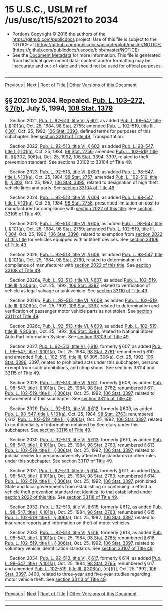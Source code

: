---
---

# 15 U.S.C., USLM ref /us/usc/t15/s2021 to 2034

* Portions Copyright © 2016 the authors of the https://github.com/publicdocs project.
  Use of this file is subject to the NOTICE at [https://github.com/publicdocs/uscode/blob/master/NOTICE](https://github.com/publicdocs/uscode/blob/master/NOTICE)
* See the [Document Metadata](././../../../../..//README.md) for more information.
  This file is generated from historical government data; content and/or formatting may be inaccurate and out-of-date and should not be used for official purposes.

----------
----------

[Previous](./../../../../..//us/usc/t15/ch46/schVI/m__us_usc_t15_ch46_schVI.md) | [Next](./../../../../..//us/usc/t15/ch46A/m__us_usc_t15_ch46A.md) | [Root of Title](./../../../../../) | [Other Versions of this Document](https://publicdocs.github.io/go/links?ns=uslm&ref=%2Fus%2Fusc%2Ft15%2Fs2021+to+2034)

## §§ 2021 to 2034. Repealed. [Pub. L. 103–272, § 7(b)][/us/pl/103/272/s7/b], July 5, 1994, [108 Stat. 1379][/us/stat/108/1379]

    Section 2021, [Pub. L. 92–513, title VI, § 601][/us/pl/92/513/s601], as added [Pub. L. 98–547, title I, § 101(a)][/us/pl/98/547/s101/a], Oct. 25, 1984, [98 Stat. 2755][/us/stat/98/2755]; amended [Pub. L. 102–519, title III, § 301][/us/pl/102/519/s301], Oct. 25, 1992, [106 Stat. 3393][/us/stat/106/3393], defined terms for purposes of this subchapter. See [section 33101 of Title 49][/us/usc/t49/s33101], Transportation.

    Section 2022, [Pub. L. 92–513, title VI, § 602][/us/pl/92/513/s602], as added [Pub. L. 98–547, title I, § 101(a)][/us/pl/98/547/s101/a], Oct. 25, 1984, [98 Stat. 2756][/us/stat/98/2756]; amended [Pub. L. 102–519, title III][/us/pl/102/519], §§ 302, 306(a), Oct. 25, 1992, [106 Stat. 3394][/us/stat/106/3394], 3397, related to theft prevention standard. See sections 33102 to 33104 of Title 49.

    Section 2023, [Pub. L. 92–513, title VI, § 603][/us/pl/92/513/s603], as added [Pub. L. 98–547, title I, § 101(a)][/us/pl/98/547/s101/a], Oct. 25, 1984, [98 Stat. 2757][/us/stat/98/2757]; amended [Pub. L. 102–519, title III, § 303][/us/pl/102/519/s303], Oct. 25, 1992, [106 Stat. 3395][/us/stat/106/3395], related to designation of high theft vehicle lines and parts. See [section 33104 of Title 49][/us/usc/t49/s33104].

    Section 2024, [Pub. L. 92–513, title VI, § 604][/us/pl/92/513/s604], as added [Pub. L. 98–547, title I, § 101(a)][/us/pl/98/547/s101/a], Oct. 25, 1984, [98 Stat. 2758][/us/stat/98/2758], prescribed limitation on cost to manufacturer for compliance with [section 2022 of this title][/us/usc/t15/s2022]. See [section 33105 of Title 49][/us/usc/t49/s33105].

    Section 2025, [Pub. L. 92–513, title VI, § 605][/us/pl/92/513/s605], as added [Pub. L. 98–547, title I, § 101(a)][/us/pl/98/547/s101/a], Oct. 25, 1984, [98 Stat. 2759][/us/stat/98/2759]; amended [Pub. L. 102–519, title III, § 304][/us/pl/102/519/s304], Oct. 25, 1992, [106 Stat. 3396][/us/stat/106/3396], related to exemption from [section 2022 of this title][/us/usc/t15/s2022] for vehicles equipped with antitheft devices. See [section 33106 of Title 49][/us/usc/t49/s33106].

    Section 2026, [Pub. L. 92–513, title VI, § 606][/us/pl/92/513/s606], as added [Pub. L. 98–547, title I, § 101(a)][/us/pl/98/547/s101/a], Oct. 25, 1984, [98 Stat. 2760][/us/stat/98/2760], related to determination of compliance of manufacturer with [section 2022 of this title][/us/usc/t15/s2022]. See [section 33108 of Title 49][/us/usc/t49/s33108].

    Section 2026a, [Pub. L. 92–513, title VI, § 607][/us/pl/92/513/s607], as added [Pub. L. 102–519, title III, § 306(a)][/us/pl/102/519/s306/a], Oct. 25, 1992, [106 Stat. 3397][/us/stat/106/3397], related to verification of vehicle as legal salvage or junk vehicle. See [section 33110 of Title 49][/us/usc/t49/s33110].

    Section 2026b, [Pub. L. 92–513, title VI, § 608][/us/pl/92/513/s608], as added [Pub. L. 102–519, title III, § 306(c)][/us/pl/102/519/s306/c], Oct. 25, 1992, [106 Stat. 3397][/us/stat/106/3397], related to determination and verification of passenger motor vehicle parts as not stolen. See [section 33111 of Title 49][/us/usc/t49/s33111].

    Section 2026c, [Pub. L. 92–513, title VI, § 609][/us/pl/92/513/s609], as added [Pub. L. 102–519, title III, § 306(e)][/us/pl/102/519/s306/e], Oct. 25, 1992, [106 Stat. 3398][/us/stat/106/3398], related to National Stolen Auto Part Information System. See [section 33109 of Title 49][/us/usc/t49/s33109].

    Section 2027, [Pub. L. 92–513, title VI, § 610][/us/pl/92/513/s610], formerly § 607, as added [Pub. L. 98–547, title I, § 101(a)][/us/pl/98/547/s101/a], Oct. 25, 1984, [98 Stat. 2761][/us/stat/98/2761]; renumbered § 610 and amended [Pub. L. 102–519, title III][/us/pl/102/519], §§ 305, 306(a), Oct. 25, 1992, [106 Stat. 3396][/us/stat/106/3396], 3397, related to prohibited acts under this subchapter, persons exempt from such prohibitions, and chop shops. See sections 33114 and 33115 of Title 49.

    Section 2028, [Pub. L. 92–513, title VI, § 611][/us/pl/92/513/s611], formerly § 608, as added [Pub. L. 98–547, title I, § 101(a)][/us/pl/98/547/s101/a], Oct. 25, 1984, [98 Stat. 2762][/us/stat/98/2762]; renumbered § 611, [Pub. L. 102–519, title III, § 306(a)][/us/pl/102/519/s306/a], Oct. 25, 1992, [106 Stat. 3397][/us/stat/106/3397], related to enforcement of this subchapter. See [section 33115 of Title 49][/us/usc/t49/s33115].

    Section 2029, [Pub. L. 92–513, title VI, § 612][/us/pl/92/513/s612], formerly § 609, as added [Pub. L. 98–547, title I, § 101(a)][/us/pl/98/547/s101/a], Oct. 25, 1984, [98 Stat. 2763][/us/stat/98/2763]; renumbered § 612, [Pub. L. 102–519, title III, § 306(a)][/us/pl/102/519/s306/a], Oct. 25, 1992, [106 Stat. 3397][/us/stat/106/3397], related to confidentiality of information obtained by Secretary under this subchapter. See [section 33116 of Title 49][/us/usc/t49/s33116].

    Section 2030, [Pub. L. 92–513, title VI, § 613][/us/pl/92/513/s613], formerly § 610, as added [Pub. L. 98–547, title I, § 101(a)][/us/pl/98/547/s101/a], Oct. 25, 1984, [98 Stat. 2763][/us/stat/98/2763]; renumbered § 613, [Pub. L. 102–519, title III, § 306(a)][/us/pl/102/519/s306/a], Oct. 25, 1992, [106 Stat. 3397][/us/stat/106/3397], related to judicial review for persons adversely affected by standards or other rules under this subchapter. See [section 33117 of Title 49][/us/usc/t49/s33117].

    Section 2031, [Pub. L. 92–513, title VI, § 614][/us/pl/92/513/s614], formerly § 611, as added [Pub. L. 98–547, title I, § 101(a)][/us/pl/98/547/s101/a], Oct. 25, 1984, [98 Stat. 2763][/us/stat/98/2763]; renumbered § 614, [Pub. L. 102–519, title III, § 306(a)][/us/pl/102/519/s306/a], Oct. 25, 1992, [106 Stat. 3397][/us/stat/106/3397], prohibited State and local governments from establishing or continuing in effect a vehicle theft prevention standard not identical to that established under [section 2022 of this title][/us/usc/t15/s2022]. See [section 33118 of Title 49][/us/usc/t49/s33118].

    Section 2032, [Pub. L. 92–513, title VI, § 615][/us/pl/92/513/s615], formerly § 612, as added [Pub. L. 98–547, title I, § 101(a)][/us/pl/98/547/s101/a], Oct. 25, 1984, [98 Stat. 2763][/us/stat/98/2763]; renumbered § 615, [Pub. L. 102–519, title III, § 306(a)][/us/pl/102/519/s306/a], Oct. 25, 1992, [106 Stat. 3397][/us/stat/106/3397], related to insurance reports and information on theft of motor vehicles.

    Section 2033, [Pub. L. 92–513, title VI, § 616][/us/pl/92/513/s616], formerly § 613, as added [Pub. L. 98–547, title I, § 101(a)][/us/pl/98/547/s101/a], Oct. 25, 1984, [98 Stat. 2765][/us/stat/98/2765]; renumbered § 616, [Pub. L. 102–519, title III, § 306(a)][/us/pl/102/519/s306/a], Oct. 25, 1992, [106 Stat. 3397][/us/stat/106/3397], related to voluntary vehicle identification standards. See [section 33107 of Title 49][/us/usc/t49/s33107].

    Section 2034, [Pub. L. 92–513, title VI, § 617][/us/pl/92/513/s617], formerly § 614, as added [Pub. L. 98–547, title I, § 101(a)][/us/pl/98/547/s101/a], Oct. 25, 1984, [98 Stat. 2765][/us/stat/98/2765]; renumbered § 617 and amended [Pub. L. 102–519, title III, § 306(a)][/us/pl/102/519/s306/a], (e)\[(f)\], Oct. 25, 1992, [106 Stat. 3397][/us/stat/106/3397], 3400, related to three-year and five-year studies regarding motor vehicle theft. See [section 33113 of Title 49][/us/usc/t49/s33113].

----------

[Previous](./../../../../..//us/usc/t15/ch46/schVI/m__us_usc_t15_ch46_schVI.md) | [Next](./../../../../..//us/usc/t15/ch46A/m__us_usc_t15_ch46A.md) | [Root of Title](./../../../../../) | [Other Versions of this Document](https://publicdocs.github.io/go/links?ns=uslm&ref=%2Fus%2Fusc%2Ft15%2Fs2021+to+2034)

----------
----------

[/us/pl/103/272/s7/b]: https://publicdocs.github.io/go/links?ns=uslm&ref=%2Fus%2Fpl%2F103%2F272%2Fs7%2Fb
[/us/stat/108/1379]: https://publicdocs.github.io/go/links?ns=uslm&ref=%2Fus%2Fstat%2F108%2F1379
[/us/pl/92/513/s601]: https://publicdocs.github.io/go/links?ns=uslm&ref=%2Fus%2Fpl%2F92%2F513%2Fs601
[/us/pl/98/547/s101/a]: https://publicdocs.github.io/go/links?ns=uslm&ref=%2Fus%2Fpl%2F98%2F547%2Fs101%2Fa
[/us/stat/98/2755]: https://publicdocs.github.io/go/links?ns=uslm&ref=%2Fus%2Fstat%2F98%2F2755
[/us/pl/102/519/s301]: https://publicdocs.github.io/go/links?ns=uslm&ref=%2Fus%2Fpl%2F102%2F519%2Fs301
[/us/stat/106/3393]: https://publicdocs.github.io/go/links?ns=uslm&ref=%2Fus%2Fstat%2F106%2F3393
[/us/usc/t49/s33101]: https://publicdocs.github.io/go/links?ns=uslm&ref=%2Fus%2Fusc%2Ft49%2Fs33101
[/us/pl/92/513/s602]: https://publicdocs.github.io/go/links?ns=uslm&ref=%2Fus%2Fpl%2F92%2F513%2Fs602
[/us/pl/98/547/s101/a]: https://publicdocs.github.io/go/links?ns=uslm&ref=%2Fus%2Fpl%2F98%2F547%2Fs101%2Fa
[/us/stat/98/2756]: https://publicdocs.github.io/go/links?ns=uslm&ref=%2Fus%2Fstat%2F98%2F2756
[/us/pl/102/519]: https://publicdocs.github.io/go/links?ns=uslm&ref=%2Fus%2Fpl%2F102%2F519
[/us/stat/106/3394]: https://publicdocs.github.io/go/links?ns=uslm&ref=%2Fus%2Fstat%2F106%2F3394
[/us/pl/92/513/s603]: https://publicdocs.github.io/go/links?ns=uslm&ref=%2Fus%2Fpl%2F92%2F513%2Fs603
[/us/pl/98/547/s101/a]: https://publicdocs.github.io/go/links?ns=uslm&ref=%2Fus%2Fpl%2F98%2F547%2Fs101%2Fa
[/us/stat/98/2757]: https://publicdocs.github.io/go/links?ns=uslm&ref=%2Fus%2Fstat%2F98%2F2757
[/us/pl/102/519/s303]: https://publicdocs.github.io/go/links?ns=uslm&ref=%2Fus%2Fpl%2F102%2F519%2Fs303
[/us/stat/106/3395]: https://publicdocs.github.io/go/links?ns=uslm&ref=%2Fus%2Fstat%2F106%2F3395
[/us/usc/t49/s33104]: https://publicdocs.github.io/go/links?ns=uslm&ref=%2Fus%2Fusc%2Ft49%2Fs33104
[/us/pl/92/513/s604]: https://publicdocs.github.io/go/links?ns=uslm&ref=%2Fus%2Fpl%2F92%2F513%2Fs604
[/us/pl/98/547/s101/a]: https://publicdocs.github.io/go/links?ns=uslm&ref=%2Fus%2Fpl%2F98%2F547%2Fs101%2Fa
[/us/stat/98/2758]: https://publicdocs.github.io/go/links?ns=uslm&ref=%2Fus%2Fstat%2F98%2F2758
[/us/usc/t15/s2022]: https://publicdocs.github.io/go/links?ns=uslm&ref=%2Fus%2Fusc%2Ft15%2Fs2022
[/us/usc/t49/s33105]: https://publicdocs.github.io/go/links?ns=uslm&ref=%2Fus%2Fusc%2Ft49%2Fs33105
[/us/pl/92/513/s605]: https://publicdocs.github.io/go/links?ns=uslm&ref=%2Fus%2Fpl%2F92%2F513%2Fs605
[/us/pl/98/547/s101/a]: https://publicdocs.github.io/go/links?ns=uslm&ref=%2Fus%2Fpl%2F98%2F547%2Fs101%2Fa
[/us/stat/98/2759]: https://publicdocs.github.io/go/links?ns=uslm&ref=%2Fus%2Fstat%2F98%2F2759
[/us/pl/102/519/s304]: https://publicdocs.github.io/go/links?ns=uslm&ref=%2Fus%2Fpl%2F102%2F519%2Fs304
[/us/stat/106/3396]: https://publicdocs.github.io/go/links?ns=uslm&ref=%2Fus%2Fstat%2F106%2F3396
[/us/usc/t15/s2022]: https://publicdocs.github.io/go/links?ns=uslm&ref=%2Fus%2Fusc%2Ft15%2Fs2022
[/us/usc/t49/s33106]: https://publicdocs.github.io/go/links?ns=uslm&ref=%2Fus%2Fusc%2Ft49%2Fs33106
[/us/pl/92/513/s606]: https://publicdocs.github.io/go/links?ns=uslm&ref=%2Fus%2Fpl%2F92%2F513%2Fs606
[/us/pl/98/547/s101/a]: https://publicdocs.github.io/go/links?ns=uslm&ref=%2Fus%2Fpl%2F98%2F547%2Fs101%2Fa
[/us/stat/98/2760]: https://publicdocs.github.io/go/links?ns=uslm&ref=%2Fus%2Fstat%2F98%2F2760
[/us/usc/t15/s2022]: https://publicdocs.github.io/go/links?ns=uslm&ref=%2Fus%2Fusc%2Ft15%2Fs2022
[/us/usc/t49/s33108]: https://publicdocs.github.io/go/links?ns=uslm&ref=%2Fus%2Fusc%2Ft49%2Fs33108
[/us/pl/92/513/s607]: https://publicdocs.github.io/go/links?ns=uslm&ref=%2Fus%2Fpl%2F92%2F513%2Fs607
[/us/pl/102/519/s306/a]: https://publicdocs.github.io/go/links?ns=uslm&ref=%2Fus%2Fpl%2F102%2F519%2Fs306%2Fa
[/us/stat/106/3397]: https://publicdocs.github.io/go/links?ns=uslm&ref=%2Fus%2Fstat%2F106%2F3397
[/us/usc/t49/s33110]: https://publicdocs.github.io/go/links?ns=uslm&ref=%2Fus%2Fusc%2Ft49%2Fs33110
[/us/pl/92/513/s608]: https://publicdocs.github.io/go/links?ns=uslm&ref=%2Fus%2Fpl%2F92%2F513%2Fs608
[/us/pl/102/519/s306/c]: https://publicdocs.github.io/go/links?ns=uslm&ref=%2Fus%2Fpl%2F102%2F519%2Fs306%2Fc
[/us/stat/106/3397]: https://publicdocs.github.io/go/links?ns=uslm&ref=%2Fus%2Fstat%2F106%2F3397
[/us/usc/t49/s33111]: https://publicdocs.github.io/go/links?ns=uslm&ref=%2Fus%2Fusc%2Ft49%2Fs33111
[/us/pl/92/513/s609]: https://publicdocs.github.io/go/links?ns=uslm&ref=%2Fus%2Fpl%2F92%2F513%2Fs609
[/us/pl/102/519/s306/e]: https://publicdocs.github.io/go/links?ns=uslm&ref=%2Fus%2Fpl%2F102%2F519%2Fs306%2Fe
[/us/stat/106/3398]: https://publicdocs.github.io/go/links?ns=uslm&ref=%2Fus%2Fstat%2F106%2F3398
[/us/usc/t49/s33109]: https://publicdocs.github.io/go/links?ns=uslm&ref=%2Fus%2Fusc%2Ft49%2Fs33109
[/us/pl/92/513/s610]: https://publicdocs.github.io/go/links?ns=uslm&ref=%2Fus%2Fpl%2F92%2F513%2Fs610
[/us/pl/98/547/s101/a]: https://publicdocs.github.io/go/links?ns=uslm&ref=%2Fus%2Fpl%2F98%2F547%2Fs101%2Fa
[/us/stat/98/2761]: https://publicdocs.github.io/go/links?ns=uslm&ref=%2Fus%2Fstat%2F98%2F2761
[/us/pl/102/519]: https://publicdocs.github.io/go/links?ns=uslm&ref=%2Fus%2Fpl%2F102%2F519
[/us/stat/106/3396]: https://publicdocs.github.io/go/links?ns=uslm&ref=%2Fus%2Fstat%2F106%2F3396
[/us/pl/92/513/s611]: https://publicdocs.github.io/go/links?ns=uslm&ref=%2Fus%2Fpl%2F92%2F513%2Fs611
[/us/pl/98/547/s101/a]: https://publicdocs.github.io/go/links?ns=uslm&ref=%2Fus%2Fpl%2F98%2F547%2Fs101%2Fa
[/us/stat/98/2762]: https://publicdocs.github.io/go/links?ns=uslm&ref=%2Fus%2Fstat%2F98%2F2762
[/us/pl/102/519/s306/a]: https://publicdocs.github.io/go/links?ns=uslm&ref=%2Fus%2Fpl%2F102%2F519%2Fs306%2Fa
[/us/stat/106/3397]: https://publicdocs.github.io/go/links?ns=uslm&ref=%2Fus%2Fstat%2F106%2F3397
[/us/usc/t49/s33115]: https://publicdocs.github.io/go/links?ns=uslm&ref=%2Fus%2Fusc%2Ft49%2Fs33115
[/us/pl/92/513/s612]: https://publicdocs.github.io/go/links?ns=uslm&ref=%2Fus%2Fpl%2F92%2F513%2Fs612
[/us/pl/98/547/s101/a]: https://publicdocs.github.io/go/links?ns=uslm&ref=%2Fus%2Fpl%2F98%2F547%2Fs101%2Fa
[/us/stat/98/2763]: https://publicdocs.github.io/go/links?ns=uslm&ref=%2Fus%2Fstat%2F98%2F2763
[/us/pl/102/519/s306/a]: https://publicdocs.github.io/go/links?ns=uslm&ref=%2Fus%2Fpl%2F102%2F519%2Fs306%2Fa
[/us/stat/106/3397]: https://publicdocs.github.io/go/links?ns=uslm&ref=%2Fus%2Fstat%2F106%2F3397
[/us/usc/t49/s33116]: https://publicdocs.github.io/go/links?ns=uslm&ref=%2Fus%2Fusc%2Ft49%2Fs33116
[/us/pl/92/513/s613]: https://publicdocs.github.io/go/links?ns=uslm&ref=%2Fus%2Fpl%2F92%2F513%2Fs613
[/us/pl/98/547/s101/a]: https://publicdocs.github.io/go/links?ns=uslm&ref=%2Fus%2Fpl%2F98%2F547%2Fs101%2Fa
[/us/stat/98/2763]: https://publicdocs.github.io/go/links?ns=uslm&ref=%2Fus%2Fstat%2F98%2F2763
[/us/pl/102/519/s306/a]: https://publicdocs.github.io/go/links?ns=uslm&ref=%2Fus%2Fpl%2F102%2F519%2Fs306%2Fa
[/us/stat/106/3397]: https://publicdocs.github.io/go/links?ns=uslm&ref=%2Fus%2Fstat%2F106%2F3397
[/us/usc/t49/s33117]: https://publicdocs.github.io/go/links?ns=uslm&ref=%2Fus%2Fusc%2Ft49%2Fs33117
[/us/pl/92/513/s614]: https://publicdocs.github.io/go/links?ns=uslm&ref=%2Fus%2Fpl%2F92%2F513%2Fs614
[/us/pl/98/547/s101/a]: https://publicdocs.github.io/go/links?ns=uslm&ref=%2Fus%2Fpl%2F98%2F547%2Fs101%2Fa
[/us/stat/98/2763]: https://publicdocs.github.io/go/links?ns=uslm&ref=%2Fus%2Fstat%2F98%2F2763
[/us/pl/102/519/s306/a]: https://publicdocs.github.io/go/links?ns=uslm&ref=%2Fus%2Fpl%2F102%2F519%2Fs306%2Fa
[/us/stat/106/3397]: https://publicdocs.github.io/go/links?ns=uslm&ref=%2Fus%2Fstat%2F106%2F3397
[/us/usc/t15/s2022]: https://publicdocs.github.io/go/links?ns=uslm&ref=%2Fus%2Fusc%2Ft15%2Fs2022
[/us/usc/t49/s33118]: https://publicdocs.github.io/go/links?ns=uslm&ref=%2Fus%2Fusc%2Ft49%2Fs33118
[/us/pl/92/513/s615]: https://publicdocs.github.io/go/links?ns=uslm&ref=%2Fus%2Fpl%2F92%2F513%2Fs615
[/us/pl/98/547/s101/a]: https://publicdocs.github.io/go/links?ns=uslm&ref=%2Fus%2Fpl%2F98%2F547%2Fs101%2Fa
[/us/stat/98/2763]: https://publicdocs.github.io/go/links?ns=uslm&ref=%2Fus%2Fstat%2F98%2F2763
[/us/pl/102/519/s306/a]: https://publicdocs.github.io/go/links?ns=uslm&ref=%2Fus%2Fpl%2F102%2F519%2Fs306%2Fa
[/us/stat/106/3397]: https://publicdocs.github.io/go/links?ns=uslm&ref=%2Fus%2Fstat%2F106%2F3397
[/us/pl/92/513/s616]: https://publicdocs.github.io/go/links?ns=uslm&ref=%2Fus%2Fpl%2F92%2F513%2Fs616
[/us/pl/98/547/s101/a]: https://publicdocs.github.io/go/links?ns=uslm&ref=%2Fus%2Fpl%2F98%2F547%2Fs101%2Fa
[/us/stat/98/2765]: https://publicdocs.github.io/go/links?ns=uslm&ref=%2Fus%2Fstat%2F98%2F2765
[/us/pl/102/519/s306/a]: https://publicdocs.github.io/go/links?ns=uslm&ref=%2Fus%2Fpl%2F102%2F519%2Fs306%2Fa
[/us/stat/106/3397]: https://publicdocs.github.io/go/links?ns=uslm&ref=%2Fus%2Fstat%2F106%2F3397
[/us/usc/t49/s33107]: https://publicdocs.github.io/go/links?ns=uslm&ref=%2Fus%2Fusc%2Ft49%2Fs33107
[/us/pl/92/513/s617]: https://publicdocs.github.io/go/links?ns=uslm&ref=%2Fus%2Fpl%2F92%2F513%2Fs617
[/us/pl/98/547/s101/a]: https://publicdocs.github.io/go/links?ns=uslm&ref=%2Fus%2Fpl%2F98%2F547%2Fs101%2Fa
[/us/stat/98/2765]: https://publicdocs.github.io/go/links?ns=uslm&ref=%2Fus%2Fstat%2F98%2F2765
[/us/pl/102/519/s306/a]: https://publicdocs.github.io/go/links?ns=uslm&ref=%2Fus%2Fpl%2F102%2F519%2Fs306%2Fa
[/us/stat/106/3397]: https://publicdocs.github.io/go/links?ns=uslm&ref=%2Fus%2Fstat%2F106%2F3397
[/us/usc/t49/s33113]: https://publicdocs.github.io/go/links?ns=uslm&ref=%2Fus%2Fusc%2Ft49%2Fs33113


